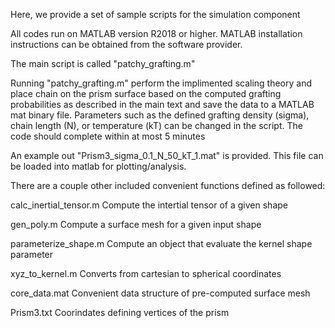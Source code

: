 Here, we provide a set of sample scripts for the simulation component

All codes run on MATLAB version R2018 or higher. MATLAB installation instructions can be obtained from the software provider.

The main script is called "patchy_grafting.m"

Running "patchy_grafting.m" perform the implimented scaling theory and place chain on the prism surface based on the computed grafting probabilities as described in the main text and save the data to a MATLAB mat binary file. Parameters such as the defined grafting density (sigma), chain length (N), or temperature (kT) can be changed in the script. The code should complete within at most 5 minutes

An example out "Prism3_sigma_0.1_N_50_kT_1.mat" is provided. This file can be loaded into matlab for plotting/analysis. 

There are a couple other included convenient functions defined as followed:

calc_inertial_tensor.m 			Compute the intertial tensor of a given shape

gen_poly.m 							    Compute a surface mesh for a given input shape

parameterize_shape.m 				Compute an object that evaluate the kernel shape parameter

xyz_to_kernel.m 					  Converts from cartesian to spherical coordinates 

core_data.mat 						  Convenient data structure of pre-computed surface mesh

Prism3.txt 							    Coorindates defining vertices of the prism
